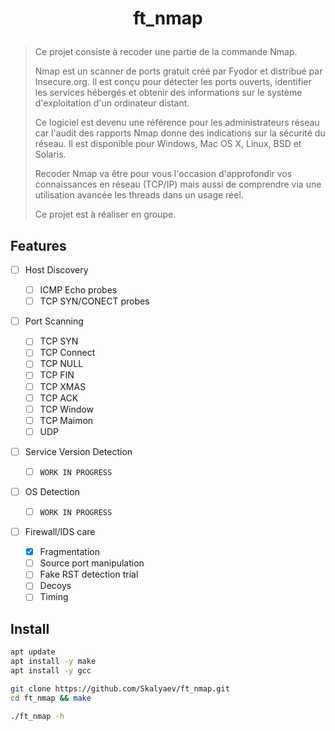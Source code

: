 # <p align="center">ft_nmap</p>

> Ce projet consiste à recoder une partie de la commande Nmap.
>
> Nmap est un scanner de ports gratuit créé par Fyodor et distribué par Insecure.org.
> Il est conçu pour détecter les ports ouverts, identifier les services hébergés
> et obtenir des informations sur le système d'exploitation d'un ordinateur distant.
>
> Ce logiciel est devenu une référence pour les administrateurs réseau
> car l'audit des rapports Nmap donne des indications sur la sécurité du réseau.
> Il est disponible pour Windows, Mac OS X, Linux, BSD et Solaris.
>
> Recoder Nmap va être pour vous l'occasion d'approfondir
> vos connaissances en réseau (TCP/IP) mais aussi de comprendre
> via une utilisation avancée les threads dans un usage réel.
>
> Ce projet est à réaliser en groupe.

## Features

- [ ] Host Discovery

  - [ ] ICMP Echo probes
  - [ ] TCP SYN/CONECT probes

- [ ] Port Scanning

  - [ ] TCP SYN
  - [ ] TCP Connect
  - [ ] TCP NULL
  - [ ] TCP FIN
  - [ ] TCP XMAS
  - [ ] TCP ACK
  - [ ] TCP Window
  - [ ] TCP Maimon
  - [ ] UDP

- [ ] Service Version Detection

  - [ ] `WORK IN PROGRESS`

- [ ] OS Detection

  - [ ] `WORK IN PROGRESS`

- [ ] Firewall/IDS care

  - [x] Fragmentation
  - [ ] Source port manipulation
  - [ ] Fake RST detection trial
  - [ ] Decoys
  - [ ] Timing

## Install

```bash
apt update
apt install -y make
apt install -y gcc
```

```bash
git clone https://github.com/Skalyaev/ft_nmap.git
cd ft_nmap && make

./ft_nmap -h
```
